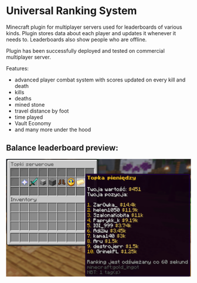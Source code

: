 # Universal Ranking System

Minecraft plugin for multiplayer servers used for leaderboards of various kinds.
Plugin stores data about each player and updates it whenever it needs to.
Leaderboards also show people who are offline.

Plugin has been successfully deployed and tested on commercial multiplayer server.

Features:
 - advanced player combat system with scores updated on every kill and death
 - kills
 - deaths
 - mined stone
 - travel distance by foot
 - time played
 - Vault Economy
 - and many more under the hood

## Balance leaderboard preview: 

![preview1](./preview1.png)
